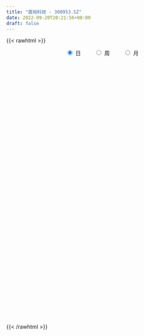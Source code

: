 ```yaml
---
title: "震裕科技 - 300953.SZ"
date: 2022-09-20T20:21:56+08:00
draft: false
---
```

{{< rawhtml >}}
    <div style="text-align: center">
        <label style="padding: 1rem;"><input style="margin-right: .5rem" type="radio" name="period" value="D" checked onclick="period_change(this)">日</label>
        <label style="padding: 1rem;"><input style="margin-right: .5rem" type="radio" name="period" value="W" onclick="period_change(this)">周</label>
        <label style="padding: 1rem;"><input style="margin-right: .5rem" type="radio" name="period" value="M" onclick="period_change(this)">月</label>
    </div>
    <div id="chart" style="height: 700px;"></div> 
    <script type="text/javascript">
        const D_v = [145702.07,144822.83,123323.76,100894.87,75634.67,63100.84,54908.7,45610.31,52425.41,52920.91,37097.73,38816.27,37794.4,45229.2,58926.26,57455.49,38040.42,22759.83,26217.4,27092.7,27567.41,33015.43,28324.55,22886.71,29225.41,46582.59,36323.72,29494.42,26742.69,28339.57,21149.54,15303.97,16992.84,23176.01,14480.44,18058.0,17012.85,16650.81,27128.89,21210.89,49230.08,82774.19,56841.71,56490.94,52840.6,42907.63,29461.24,50396.64,41862.42,32582.75,22829.03,26989.14,40159.66,27284.99,25790.08,30874.06,36427.14,19490.9,13250.04,26500.18,17557.33,18237.23,17567.4,21482.33,16508.47,26950.66,11211.71,22801.64,17387.31,36559.97,25688.58,16801.45,30258.99,20432.46,21284.55,26932.56,27566.79,20260.43,15262.24,24581.53,21838.36,17670.94,18136.12,14202.1,32206.35,15916.66,21847.09,18703.91,16057.64,16287.76,20785.02,28538.26,34573.32,25438.74,23859.2,18356.11,21674.12,23950.54,17787.6,14539.49,15151.75,21519.0,17856.54,21260.92,14326.59,19607.95,15876.71,19089.14,15103.84,14364.77,9585.98,12591.18,38179.38,23159.81,15203.97,20237.79,11555.18,9423.28,10515.51,12821.03,22653.32,20395.72,12955.73,16924.27,18008.27,13932.22,10182.19,15808.61,10430.06,11829.49,13222.45,9690.69,13152.29,11446.82,6202.16,6124.68,7482.04,22488.39,12481.36,15748.74,11098.35,10837.08,13258.08,12737.72,7969.75,13625.78,33688.38,18936.87,17020.15,19520.97,42107.64,42500.04,28038.43,34304.01,27539.84,31827.82,21859.79,14889.81,16927.51,16071.75,17907.01,16785.79,21285.27,17416.9,11297.52,15250.08,6974.14,11462.52,9044.31,6797.1,7340.12,10825.33,9414.25,11505.42,9242.51,9338.62,12197.17,17282.53,8651.32,7824.62,9686.11,5490.84,13222.89,6035.84,7919.45,10187.74,16780.66,10342.53,6097.27,7270.64,10335.99,5930.17,15725.02,9297.25,15382.64,23262.34,20722.28,20249.79,10934.02,8046.21,8501.45,12533.68,18897.16,17485.72,28533.15,18716.27,8853.67,12074.11,15924.96,9844.19,5360.97,9218.16,17005.15,9070.15,19143.53,24831.84,12631.75,11398.29,11080.84,16192.5,15453.69,13595.27,6712.99,4885.61,6391.77,7258.95,11277.66,7279.12,9595.01,7486.46,9735.0,9138.4,8603.27,19601.12,25567.85,11647.31,10738.04,13451.92,8794.49,8049.31,16661.67,29801.66,24996.67,22209.72,24706.78,13607.04,27684.76,17706.7,12078.4,12533.89,7243.01,13302.06,6696.69,5382.85,9040.12,10491.07,12505.18,14013.2,7289.68,13468.05,10549.07,17295.54,9749.41,5544.98,6844.18,7453.61,7110.87,8999.83,10223.13,12211.45,11565.31,9900.94,10950.83,9244.43,7591.36,8294.14,11457.01,5801.58,6630.91,5022.91,5033.28,5493.41,6007.74,9219.36,11407.88,10647.1,9459.3,10971.33,7675.69,12050.85,11874.95,10722.02,30917.17,21220.87,19967.85,18478.87,15822.8,27340.5,26721.92,15431.19,14013.94,13657.48,16745.74,33379.56,15208.36,14226.83,21812.29,13859.79,10163.17,24022.09,24911.17,23283.7,12146.68,13764.79,24002.83,23089.21,32921.34,14294.75,34835.88,17934.26,22267.74,23493.99,15184.55,17676.3,10973.39,15182.41,9501.2,12541.9,9528.37,8497.36,8950.28,16016.88,23651.33,18111.0,10508.22,14466.1,14075.97,8781.2,8199.86,10102.45,18568.32,14404.08,8922.74,9286.34,7464.01,9853.25,7431.28,14950.43,10439.46,9994.65,22688.36,13056.28,15076.67,12216.89,13378.99,14906.82,8490.46,10509.35,9464.94,15655.9,24704.98,13669.53,7380.34,9980.24,13813.12,14136.17,11305.41,9766.0,10332.45]
const D_histogram = [0.0,0.7013561254,0.385915413,-0.7196561469,-1.6309899429,-2.2861253291,-2.6415711382,-2.686882569,-2.536328474,-2.6212237149,-2.4922722391,-2.2246216514,-1.8030544508,-1.2883269598,-0.9517677321,-0.4002919617,-0.2666887873,-0.0816694264,0.1822232689,0.2094399794,0.2440382965,0.4653263963,0.6180213054,0.5945039487,0.7571701182,1.0288322483,0.9214558095,0.6196009566,0.594444672,0.5576103387,0.5051819677,0.5128614261,0.4360284381,0.1075947835,-0.0826822991,-0.1506753647,-0.2944687253,-0.2739848553,-0.0431326794,0.1046307599,0.7079780339,1.8272012949,2.233710163,2.5965953907,2.7655217427,2.8615375109,2.6360938814,2.8927192553,3.1174674168,2.8598157868,2.412092884,1.8574661267,1.7278203136,1.5827757383,1.2514715388,1.3457106519,1.6329325586,1.4907327715,1.3150945719,0.4648330574,0.1382633269,-0.0264190395,-0.2883478136,-0.2381855393,-0.2599788397,-0.8069608771,-1.1663175126,-1.271706044,-1.3218082601,-0.3341488899,0.0512595848,0.3088170036,0.5798862674,0.4290781022,0.5849211433,0.9923875932,1.123597226,1.2917480701,1.3998182663,0.6993924829,-0.0482720329,-0.7109361965,-1.5411506534,-2.0783514295,-2.1405374328,-2.1623362499,-1.8151545876,-1.9508456133,-2.1644813683,-2.4382805349,-2.0157589649,-1.0211896104,-0.099510888,0.0027854445,0.8612168008,1.3380458633,1.6497564183,1.2073548623,0.6669180935,0.3803011403,-0.0904472362,-0.364542579,-0.9105277914,-1.0901575086,-1.2331162236,-0.8456460104,-0.605499361,-0.251921039,-0.1713151851,-0.2375584439,-0.4173569223,-0.4473547476,-1.2781446314,-2.015559026,-2.3952882933,-2.2842313009,-2.2548241275,-1.9909217771,-1.6716636628,-1.5884589683,-1.677561828,-1.2707504993,-1.0259209557,-0.5918951716,-0.0466482632,-0.0058075575,0.0096764885,-0.0509167099,-0.1693029154,-0.3096626625,-0.6414407277,-0.7054756619,-0.9215615586,-0.7242969767,-0.5236167977,-0.2918317484,-0.2402982889,0.4695732709,0.9781601776,1.4089147455,1.6821304804,1.9131142576,1.9901162012,1.8197194777,1.6266783593,1.7117593122,2.3297518283,2.6020511255,2.5959901488,2.6740644131,3.4954034495,4.1546720838,4.3620040543,4.9863999064,5.2460893492,5.2445976888,5.1204961299,4.6705965487,4.2125890191,3.8755886653,2.9991293777,2.4088654803,1.6469114096,0.9845658507,0.5332783494,0.3662695945,-0.2132483636,-0.7102999276,-1.2696631853,-1.5391135034,-1.4522275724,-1.6461249585,-1.6006825096,-1.6547637966,-1.6363445571,-1.9296510229,-2.6500090424,-2.4257310135,-2.3144051222,-1.8436671015,-1.4342509537,-1.5607341462,-2.1679978993,-2.5005712592,-3.0137266893,-3.6509704789,-4.0045372798,-3.8699268829,-3.8181367317,-3.9622408353,-4.0676766424,-3.8788070779,-3.6482080906,-3.2133469434,-2.4215088513,-2.0309519159,-1.8707406799,-1.2527726009,-1.3136361147,-1.0790356767,-1.0704960652,-0.5251875472,0.1109119473,1.1621597453,1.7668318724,2.3845351099,2.3025046627,1.6437390184,1.5221943237,1.2520663692,0.8631019023,0.5763437941,0.149108971,0.0943099209,-0.5476437599,-1.6114206772,-2.073495259,-2.3905000905,-2.5211213492,-2.6633645047,-2.1248123657,-1.5639312941,-1.1087046428,-0.88462665,-0.7692097359,-0.7255584649,-0.1742239406,0.0171480185,0.2319310123,0.4036509741,0.5997229726,0.5869002273,0.4386517688,0.2442015819,-0.3014219898,-0.6696368246,-0.7469206494,-0.4395424197,-0.3178008666,-0.2727598057,-0.0439599299,1.1164758135,1.9652839003,2.490660704,2.9498541914,3.2378528835,3.6213492589,3.697472636,3.3336737685,2.7502853463,2.1735533819,1.7430591558,1.2377471201,0.8445023941,0.4482915973,0.3635312558,-0.0782551101,-0.6024182627,-0.8813288696,-1.5131950939,-1.909794484,-2.2263255895,-2.1078816084,-2.0143223706,-1.9858134907,-2.160333076,-2.2131855262,-2.4748875397,-2.4282125643,-1.5265669675,-1.1449768942,-0.6389580202,-0.061512493,0.5388677236,0.7558848106,1.1707089895,1.6704227072,1.860212288,2.0132280563,2.0705962138,2.00348994,1.9632542889,1.9636604313,2.0150374947,2.1383012663,1.5881872073,1.139647012,1.1305132897,1.0468869004,1.0991717057,0.9588954998,0.9219883631,1.5738410436,2.0631467089,2.5127541265,2.3440350645,1.9788868778,1.8613546731,1.9302983227,1.6371333858,1.5058050276,1.6708181083,2.009113871,2.5613419897,2.4827981634,2.6014997501,2.4672802026,2.3125169684,1.8031042153,0.7117308272,-0.363344709,-1.3537889261,-1.9815491119,-2.2475585469,-2.8127651737,-2.8332121656,-2.1128445875,-1.6031017455,-1.8374792136,-2.0093265947,-2.2311395818,-1.6551581608,-1.1671515597,-0.8471907154,-0.9530862626,-1.0839660237,-1.0852422709,-1.2216397437,-1.3645091377,-1.510408214,-1.27314393,-1.354088217,-1.6660787723,-1.3975470763,-1.4774029878,-1.8331620403,-1.9822834713,-1.8951030851,-1.5739102682,-1.104615129,-0.101897846,0.3576638582,0.2719141843,0.4436680985,0.5862014512,0.6326889395,0.533411154,-0.1076226938,-0.4615033017,-0.5111379876,-1.2559285383,-1.7997430244,-2.2494358147,-2.4544429382,-2.6907704831,-3.0877517301,-3.1874371314,-3.1221161307,-2.9764840331,-2.4380257307,-1.6587909243,-1.1811631174,-0.8128144018,-0.2585533356,0.0563833893,-0.0225126423,-0.0766722334,-0.184427576,0.0504358137]
const D_fast = [0.0,0.8766951567,0.6577332976,-0.6277522991,-1.9468335808,-3.1735002992,-4.1893388928,-4.906370966,-5.3898989895,-6.130100159,-6.624216743,-6.9127215682,-6.9419179803,-6.7492722293,-6.6506549346,-6.1992521546,-6.1323211771,-5.9677191727,-5.6582706602,-5.5786939548,-5.4830860637,-5.1454663648,-4.8382661292,-4.7131574988,-4.3611987998,-3.8323286077,-3.7093410941,-3.8562957077,-3.7328408243,-3.6302725729,-3.5564054521,-3.4205106371,-3.3883365156,-3.6898714743,-3.9008191318,-4.0064810385,-4.2238915804,-4.2719039242,-4.0518349181,-3.8779137889,-3.0975720064,-1.5215484217,-0.5566120129,0.4554220625,1.3157288502,2.1271289961,2.560708837,3.5405140247,4.5446290405,5.0019313572,5.1572316753,5.0669714497,5.369280715,5.6199300743,5.6014937595,6.0321605356,6.7276155819,6.9580989877,7.1112344311,6.377181181,6.0851772821,5.9138901558,5.5798744284,5.5704903179,5.4837023075,4.7349800508,4.0840440372,3.6607289948,3.2801747137,4.1842968614,4.5825202323,4.917281902,5.3333227327,5.2897840931,5.59185742,6.2474207681,6.6595297074,7.1506175691,7.6086423318,7.0830646691,6.3233321452,5.4829339325,4.2674318122,3.2106431787,2.6133228172,2.0509399377,1.944332953,1.320930524,0.5661744269,-0.3171948734,-0.3986130446,0.3406589073,1.2374599076,1.3404526013,2.4141881578,3.2255286861,3.9496783457,3.8091155053,3.4354082599,3.2438665917,2.7505064062,2.3852754187,1.6116582584,1.159489164,0.7082513931,0.8843101037,0.9730819128,1.2636799751,1.3014570327,1.175824163,0.891686454,0.7498499418,-0.4004760998,-1.6417802509,-2.6203315916,-3.0803324243,-3.6146312828,-3.8484593767,-3.9471171781,-4.2610272256,-4.7695205423,-4.6803968384,-4.6920475338,-4.4059955426,-3.8724107,-3.8330218837,-3.8151187156,-3.8884410914,-4.0491530258,-4.2669284385,-4.7590666856,-4.9994705353,-5.4459468216,-5.4297564839,-5.3599805043,-5.2011533921,-5.2096945049,-4.3824296273,-3.6293026763,-2.846319422,-2.1525710669,-1.4433087253,-0.8687777315,-0.5842445855,-0.3706161141,0.1424046669,1.3428351401,2.2656472186,2.9085837791,3.6551741466,5.3503640455,7.0483007007,8.3461336848,10.2171295134,11.7883412936,13.0979990553,14.254021529,14.971771085,15.5669108102,16.1988076227,16.0721306795,16.0840831522,15.7338569339,15.3176528377,14.9996849237,14.9242435675,14.2914135184,13.6167869726,12.7400079185,12.0857792246,11.8096082625,11.2041796367,10.8494514583,10.3816792221,9.9910123223,9.2152931008,7.8324328207,7.4502780962,6.9830027069,6.9928239523,7.0436773616,6.5270106326,5.3777474046,4.42003123,3.1534441276,1.6034577182,0.2487565973,-0.5841147264,-1.4868587581,-2.6215230706,-3.7438780383,-4.5247102433,-5.2061632787,-5.5746388673,-5.3881779881,-5.5053590316,-5.8128329656,-5.5080580368,-5.8973305793,-5.9324890604,-6.1915734652,-5.777561834,-5.1137343528,-3.7719466184,-2.7255665232,-1.5117295082,-1.0181337898,-1.2659646795,-1.0069607933,-0.9640721554,-1.1372611468,-1.2799333065,-1.6698908868,-1.7011124567,-2.4799770774,-3.9466091641,-4.9270575605,-5.8416874146,-6.6025890107,-7.4106732924,-7.4033242448,-7.2334259968,-7.0553755062,-7.0524541759,-7.1293396957,-7.2670780409,-6.7592995018,-6.5636405381,-6.2908747911,-6.0182420858,-5.6722393442,-5.5383370327,-5.576922549,-5.7103223404,-6.3313014096,-6.8669254506,-7.1309394376,-6.9334468128,-6.8911554764,-6.914304367,-6.6964944737,-5.2569397769,-3.916810715,-2.7687687353,-1.5721117001,-0.4746497871,0.8141839031,1.8146754392,2.2842950138,2.3884779282,2.3551343092,2.360404872,2.1645296164,1.9824104889,1.6982725914,1.7043950639,1.2430449205,0.5682772022,0.0690343778,-0.9411306199,-1.815178631,-2.6882911339,-3.0968175549,-3.5068389097,-3.9747834025,-4.6893862569,-5.2955350886,-6.175958987,-6.7363371527,-6.2163332978,-6.120987448,-5.774708079,-5.2126406751,-4.4775435276,-4.071555238,-3.3640538117,-2.4467344172,-1.7918917644,-1.1355689821,-0.5605517711,-0.1267855599,0.3237923612,0.8151136115,1.3702500485,2.0280891368,1.8750218796,1.7113934373,1.9848880373,2.1629833731,2.4900611049,2.5895087739,2.783098728,3.8284116694,4.833504012,5.9112999611,6.3285896653,6.458163198,6.8059696616,7.3574878919,7.4736063015,7.7187292001,8.3014468079,9.1420210384,10.3345846545,10.876740369,11.6458168933,12.1284173964,12.5517834043,12.493146705,11.5797060238,10.4137943103,9.0849028617,7.9617553979,7.1338563262,5.865458406,5.1367083727,5.3288648039,5.4378322094,4.7440849379,4.0699059083,3.2903080256,3.4524999065,3.6487186176,3.7568817832,3.4127146703,3.0108434033,2.7382565883,2.2964491796,1.8124525012,1.2889513714,1.2079296729,0.7884633316,0.0599530833,-0.0209019898,-0.4701086483,-1.2841582109,-1.9288505097,-2.3154458947,-2.3877306448,-2.1945892879,-1.2173464665,-0.6683687976,-0.6861399255,-0.4034689867,-0.1143852712,0.090274452,0.124349455,-0.5435900663,-1.0128464996,-1.1902656824,-2.2490383677,-3.2427886099,-4.2548403539,-5.073458212,-5.9824783776,-7.1513975571,-8.0479422413,-8.7631502732,-9.3616391839,-9.4326873142,-9.0681502389,-8.8858132113,-8.7206680962,-8.2310453639,-7.9020127916,-7.9865369839,-8.0598646332,-8.2137268698,-7.9662545267]
const D_slow = [0.0,0.1753390313,0.2718178846,0.0919038479,-0.3158436379,-0.8873749701,-1.5477677547,-2.2194883969,-2.8535705154,-3.5088764442,-4.1319445039,-4.6880999168,-5.1388635295,-5.4609452694,-5.6988872025,-5.7989601929,-5.8656323897,-5.8860497463,-5.8404939291,-5.7881339342,-5.7271243601,-5.6107927611,-5.4562874347,-5.3076614475,-5.118368918,-4.8611608559,-4.6307969035,-4.4758966644,-4.3272854964,-4.1878829117,-4.0615874198,-3.9333720632,-3.8243649537,-3.7974662578,-3.8181368326,-3.8558056738,-3.9294228551,-3.9979190689,-4.0087022388,-3.9825445488,-3.8055500403,-3.3487497166,-2.7903221758,-2.1411733282,-1.4497928925,-0.7344085148,-0.0753850444,0.6477947694,1.4271616236,2.1421155703,2.7451387913,3.209505323,3.6414604014,4.037154336,4.3500222207,4.6864498837,5.0946830233,5.4673662162,5.7961398592,5.9123481235,5.9469139552,5.9403091954,5.868222242,5.8086758572,5.7436811472,5.5419409279,5.2503615498,4.9324350388,4.6019829738,4.5184457513,4.5312606475,4.6084648984,4.7534364653,4.8607059908,5.0069362767,5.255033175,5.5359324814,5.858869499,6.2088240655,6.3836721863,6.3716041781,6.1938701289,5.8085824656,5.2889946082,4.75386025,4.2132761875,3.7594875406,3.2717761373,2.7306557952,2.1210856615,1.6171459203,1.3618485177,1.3369707957,1.3376671568,1.552971357,1.8874828228,2.2999219274,2.601760643,2.7684901664,2.8635654514,2.8409536424,2.7498179976,2.5221860498,2.2496466726,1.9413676167,1.7299561141,1.5785812739,1.5156010141,1.4727722178,1.4133826069,1.3090433763,1.1972046894,0.8776685316,0.3737787751,-0.2250432983,-0.7961011235,-1.3598071553,-1.8575375996,-2.2754535153,-2.6725682574,-3.0919587144,-3.4096463392,-3.6661265781,-3.814100371,-3.8257624368,-3.8272143262,-3.8247952041,-3.8375243815,-3.8798501104,-3.957265776,-4.1176259579,-4.2939948734,-4.524385263,-4.7054595072,-4.8363637066,-4.9093216437,-4.969396216,-4.8520028982,-4.6074628538,-4.2552341675,-3.8347015474,-3.356422983,-2.8588939327,-2.4039640632,-1.9972944734,-1.5693546453,-0.9869166883,-0.3364039069,0.3125936303,0.9811097336,1.8549605959,2.8936286169,3.9841296305,5.2307296071,6.5422519444,7.8534013666,9.1335253991,10.3011745362,11.354321791,12.3232189574,13.0730013018,13.6752176719,14.0869455243,14.333086987,14.4664065743,14.557973973,14.504661882,14.3270869002,14.0096711038,13.624892728,13.2618358349,12.8503045953,12.4501339679,12.0364430187,11.6273568794,11.1449441237,10.4824418631,9.8760091097,9.2974078292,8.8364910538,8.4779283154,8.0877447788,7.545745304,6.9206024892,6.1671708169,5.2544281971,4.2532938772,3.2858121564,2.3312779735,1.3407177647,0.3237986041,-0.6459031654,-1.557955188,-2.3612919239,-2.9666691367,-3.4744071157,-3.9420922857,-4.2552854359,-4.5836944646,-4.8534533837,-5.1210774,-5.2523742868,-5.2246463,-4.9341063637,-4.4923983956,-3.8962646181,-3.3206384525,-2.9097036979,-2.5291551169,-2.2161385246,-2.0003630491,-1.8562771005,-1.8189998578,-1.7954223776,-1.9323333175,-2.3351884868,-2.8535623016,-3.4511873242,-4.0814676615,-4.7473087877,-5.2785118791,-5.6694947026,-5.9466708634,-6.1678275259,-6.3601299598,-6.541519576,-6.5850755612,-6.5807885566,-6.5228058035,-6.42189306,-6.2719623168,-6.12523726,-6.0155743178,-5.9545239223,-6.0298794198,-6.1972886259,-6.3840187883,-6.4939043932,-6.5733546098,-6.6415445613,-6.6525345438,-6.3734155904,-5.8820946153,-5.2594294393,-4.5219658915,-3.7125026706,-2.8071653559,-1.8827971969,-1.0493787547,-0.3618074182,0.1815809273,0.6173457163,0.9267824963,1.1379080948,1.2499809941,1.3408638081,1.3213000306,1.1706954649,0.9503632475,0.572064474,0.094615853,-0.4619655444,-0.9889359465,-1.4925165391,-1.9889699118,-2.5290531808,-3.0823495624,-3.7010714473,-4.3081245884,-4.6897663302,-4.9760105538,-5.1357500588,-5.1511281821,-5.0164112512,-4.8274400486,-4.5347628012,-4.1171571244,-3.6521040524,-3.1487970383,-2.6311479849,-2.1302754999,-1.6394619277,-1.1485468198,-0.6447874462,-0.1102121296,0.2868346722,0.5717464252,0.8543747477,1.1160964728,1.3908893992,1.6306132741,1.8611103649,2.2545706258,2.770357303,3.3985458347,3.9845546008,4.4792763202,4.9446149885,5.4271895692,5.8364729156,6.2129241725,6.6306286996,7.1329071674,7.7732426648,8.3939422056,9.0443171432,9.6611371938,10.2392664359,10.6900424897,10.8679751965,10.7771390193,10.4386917878,9.9433045098,9.3814148731,8.6782235797,7.9699205383,7.4417093914,7.040933955,6.5815641516,6.0792325029,5.5214476075,5.1076580673,4.8158701773,4.6040724985,4.3658009329,4.0948094269,3.8234988592,3.5180889233,3.1769616389,2.7993595854,2.4810736029,2.1425515486,1.7260318556,1.3766450865,1.0072943395,0.5490038295,0.0534329616,-0.4203428096,-0.8138203767,-1.0899741589,-1.1154486204,-1.0260326559,-0.9580541098,-0.8471370852,-0.7005867224,-0.5424144875,-0.409061699,-0.4359673725,-0.5513431979,-0.6791276948,-0.9931098294,-1.4430455855,-2.0054045392,-2.6190152737,-3.2917078945,-4.063645827,-4.8605051099,-5.6410341425,-6.3851551508,-6.9946615835,-7.4093593146,-7.7046500939,-7.9078536944,-7.9724920283,-7.9583961809,-7.9640243415,-7.9831923999,-8.0292992939,-8.0166903404]
const D_data = [['2021-03-18', 95.0, 96.02, 94.0, 106.94],['2021-03-19', 88.74, 107.01, 88.17, 120.9],['2021-03-22', 110.5, 95.78, 93.0, 114.5],['2021-03-23', 91.0, 81.91, 81.88, 92.5],['2021-03-24', 77.5, 77.91, 77.03, 85.39],['2021-03-25', 77.01, 75.21, 74.67, 81.6],['2021-03-26', 74.18, 74.07, 72.85, 75.68],['2021-03-29', 73.9, 74.46, 72.77, 75.76],['2021-03-30', 75.7, 74.74, 74.53, 78.38],['2021-03-31', 73.4, 69.44, 69.26, 73.4],['2021-04-01', 69.48, 69.64, 67.9, 70.61],['2021-04-02', 70.0, 69.93, 68.01, 70.87],['2021-04-06', 69.89, 71.41, 69.71, 72.68],['2021-04-07', 71.11, 73.12, 70.66, 73.65],['2021-04-08', 73.79, 71.5, 71.5, 76.99],['2021-04-09', 70.0, 75.24, 68.8, 75.99],['2021-04-12', 74.8, 70.76, 70.58, 74.8],['2021-04-13', 70.01, 71.29, 70.01, 72.6],['2021-04-14', 71.4, 72.7, 71.29, 73.49],['2021-04-15', 72.54, 69.85, 69.5, 72.73],['2021-04-16', 69.85, 69.47, 67.55, 70.22],['2021-04-19', 69.47, 71.98, 69.22, 72.85],['2021-04-20', 71.87, 71.78, 70.71, 73.34],['2021-04-21', 70.9, 69.64, 69.12, 71.3],['2021-04-22', 70.0, 72.15, 69.17, 72.44],['2021-04-23', 73.81, 74.7, 72.77, 76.79],['2021-04-26', 72.9, 70.5, 70.5, 72.9],['2021-04-27', 70.04, 66.92, 66.66, 70.48],['2021-04-28', 67.2, 69.36, 67.06, 70.69],['2021-04-29', 68.88, 68.9, 68.29, 72.37],['2021-04-30', 68.67, 68.3, 66.68, 69.38],['2021-05-06', 68.82, 68.77, 68.0, 69.51],['2021-05-07', 68.99, 67.35, 66.78, 69.01],['2021-05-10', 66.99, 62.77, 62.08, 67.3],['2021-05-11', 62.2, 62.56, 61.4, 63.88],['2021-05-12', 62.0, 62.75, 61.15, 63.35],['2021-05-13', 61.96, 60.49, 60.45, 62.79],['2021-05-14', 60.53, 61.42, 60.05, 61.7],['2021-05-17', 62.0, 64.04, 60.78, 65.5],['2021-05-18', 63.31, 63.48, 63.05, 66.26],['2021-05-19', 63.72, 71.0, 62.85, 73.01],['2021-05-20', 73.8, 82.65, 73.8, 84.5],['2021-05-21', 79.9, 79.05, 77.9, 82.68],['2021-05-24', 79.62, 82.18, 79.5, 83.99],['2021-05-25', 84.13, 83.09, 82.03, 87.78],['2021-05-26', 83.5, 85.0, 80.47, 87.43],['2021-05-27', 82.0, 82.77, 81.51, 85.32],['2021-05-28', 82.21, 91.16, 82.1, 96.36],['2021-05-31', 93.8, 94.63, 92.02, 98.77],['2021-06-01', 95.6, 91.15, 90.34, 95.8],['2021-06-02', 91.21, 89.32, 88.61, 93.5],['2021-06-03', 89.13, 87.4, 87.22, 92.66],['2021-06-04', 86.12, 92.8, 86.12, 94.7],['2021-06-07', 92.8, 93.74, 91.0, 96.09],['2021-06-08', 93.78, 91.85, 91.5, 96.49],['2021-06-09', 92.34, 98.23, 90.28, 99.5],['2021-06-10', 102.02, 103.58, 97.0, 105.77],['2021-06-11', 103.53, 100.6, 99.2, 104.7],['2021-06-15', 99.8, 101.25, 98.97, 104.48],['2021-06-16', 100.98, 91.56, 90.3, 100.99],['2021-06-17', 91.76, 96.02, 91.76, 97.89],['2021-06-18', 97.18, 97.61, 93.88, 99.59],['2021-06-21', 97.01, 95.95, 94.06, 98.91],['2021-06-22', 96.3, 99.91, 95.84, 102.78],['2021-06-23', 98.9, 99.71, 98.44, 102.9],['2021-06-24', 99.02, 91.96, 90.9, 99.5],['2021-06-25', 92.0, 91.83, 90.68, 93.53],['2021-06-28', 92.68, 93.5, 91.51, 97.83],['2021-06-29', 93.5, 93.41, 91.05, 94.98],['2021-06-30', 93.53, 108.95, 93.0, 112.0],['2021-07-01', 108.9, 105.66, 104.61, 113.01],['2021-07-02', 105.64, 106.6, 103.68, 108.3],['2021-07-05', 107.69, 109.23, 103.11, 111.11],['2021-07-06', 108.0, 105.36, 101.99, 109.21],['2021-07-07', 105.1, 110.33, 103.79, 112.78],['2021-07-08', 111.05, 116.38, 109.0, 117.8],['2021-07-09', 117.72, 116.0, 114.52, 121.39],['2021-07-12', 118.62, 119.06, 114.0, 123.88],['2021-07-13', 117.89, 121.0, 116.18, 124.51],['2021-07-14', 121.0, 111.0, 110.9, 121.81],['2021-07-15', 108.0, 107.65, 105.58, 112.0],['2021-07-16', 108.07, 105.48, 102.67, 109.99],['2021-07-19', 105.23, 99.28, 98.8, 107.49],['2021-07-20', 98.45, 98.58, 95.93, 100.3],['2021-07-21', 99.0, 101.93, 97.9, 102.99],['2021-07-22', 102.0, 101.12, 98.48, 104.54],['2021-07-23', 100.0, 105.6, 98.9, 109.98],['2021-07-26', 107.0, 99.11, 96.04, 107.94],['2021-07-27', 98.89, 95.96, 94.76, 103.48],['2021-07-28', 94.25, 92.38, 86.94, 96.36],['2021-07-29', 95.02, 99.99, 93.5, 102.0],['2021-07-30', 99.9, 110.0, 99.87, 114.0],['2021-08-02', 116.0, 114.03, 111.96, 121.5],['2021-08-03', 115.75, 106.69, 106.0, 117.72],['2021-08-04', 108.69, 119.33, 108.66, 124.38],['2021-08-05', 116.99, 119.3, 116.0, 123.1],['2021-08-06', 120.44, 120.87, 119.03, 127.57],['2021-08-09', 120.0, 112.56, 109.0, 120.0],['2021-08-10', 112.1, 109.8, 106.88, 114.5],['2021-08-11', 108.97, 111.56, 107.0, 113.88],['2021-08-12', 111.8, 107.72, 106.01, 111.8],['2021-08-13', 110.14, 108.38, 107.71, 115.93],['2021-08-16', 107.03, 102.61, 100.73, 107.03],['2021-08-17', 106.6, 104.77, 103.37, 110.27],['2021-08-18', 103.1, 103.72, 102.01, 107.0],['2021-08-19', 103.67, 110.46, 102.7, 112.12],['2021-08-20', 108.35, 109.97, 106.74, 111.98],['2021-08-23', 111.0, 112.88, 108.0, 113.41],['2021-08-24', 113.09, 110.68, 109.59, 113.45],['2021-08-25', 110.09, 108.92, 104.5, 111.49],['2021-08-26', 107.56, 106.76, 106.1, 110.75],['2021-08-27', 106.76, 107.9, 103.3, 108.5],['2021-08-30', 95.1, 94.98, 92.1, 99.29],['2021-08-31', 93.5, 90.66, 89.14, 94.73],['2021-09-01', 91.1, 90.35, 90.0, 94.48],['2021-09-02', 90.6, 93.82, 87.01, 94.7],['2021-09-03', 93.8, 91.2, 90.66, 95.5],['2021-09-06', 92.0, 93.0, 90.33, 95.13],['2021-09-07', 93.91, 93.51, 91.59, 93.99],['2021-09-08', 93.0, 89.98, 89.0, 94.5],['2021-09-09', 90.17, 86.08, 84.01, 91.35],['2021-09-10', 86.6, 91.51, 85.5, 92.39],['2021-09-13', 90.75, 89.82, 88.9, 95.0],['2021-09-14', 89.83, 92.85, 88.25, 95.98],['2021-09-15', 93.93, 96.1, 93.6, 98.43],['2021-09-16', 95.99, 90.8, 90.8, 97.88],['2021-09-17', 90.78, 90.09, 89.3, 92.75],['2021-09-22', 87.3, 88.45, 86.0, 91.29],['2021-09-23', 89.25, 86.6, 86.6, 90.33],['2021-09-24', 86.01, 84.87, 84.41, 87.95],['2021-09-27', 84.87, 80.23, 79.41, 85.0],['2021-09-28', 83.05, 81.37, 81.15, 87.01],['2021-09-29', 81.0, 77.42, 77.22, 81.98],['2021-09-30', 78.5, 81.23, 78.0, 82.5],['2021-10-08', 83.65, 81.17, 81.01, 83.85],['2021-10-11', 80.79, 81.71, 79.35, 82.1],['2021-10-12', 81.64, 79.3, 78.6, 82.31],['2021-10-13', 79.54, 89.01, 79.3, 90.4],['2021-10-14', 87.99, 89.7, 86.27, 90.34],['2021-10-15', 87.98, 91.6, 87.06, 94.0],['2021-10-18', 90.9, 92.2, 90.5, 93.9],['2021-10-19', 92.8, 93.97, 92.0, 95.37],['2021-10-20', 94.88, 94.0, 92.5, 95.27],['2021-10-21', 93.87, 91.8, 90.83, 93.87],['2021-10-22', 91.8, 91.6, 90.01, 93.2],['2021-10-25', 90.5, 95.88, 90.5, 96.62],['2021-10-26', 98.0, 105.91, 98.0, 106.88],['2021-10-27', 104.79, 105.88, 104.01, 108.31],['2021-10-28', 105.96, 105.2, 104.05, 109.58],['2021-10-29', 107.1, 108.66, 106.38, 110.0],['2021-11-01', 108.9, 123.1, 108.9, 128.95],['2021-11-02', 125.0, 128.5, 123.11, 131.45],['2021-11-03', 130.0, 129.1, 127.7, 135.59],['2021-11-04', 131.16, 141.0, 131.15, 142.79],['2021-11-05', 141.18, 143.78, 139.39, 149.46],['2021-11-08', 144.8, 146.45, 143.69, 157.71],['2021-11-09', 148.29, 149.95, 142.66, 152.76],['2021-11-10', 149.3, 149.63, 144.0, 150.85],['2021-11-11', 147.0, 152.18, 146.31, 159.66],['2021-11-12', 149.38, 156.48, 149.38, 162.05],['2021-11-15', 155.0, 151.0, 148.19, 161.75],['2021-11-16', 152.81, 154.69, 150.02, 157.96],['2021-11-17', 152.1, 152.48, 146.24, 158.3],['2021-11-18', 152.48, 152.95, 150.1, 158.47],['2021-11-19', 155.9, 155.24, 150.0, 157.36],['2021-11-22', 155.82, 159.56, 155.5, 164.95],['2021-11-23', 159.14, 154.5, 153.03, 159.15],['2021-11-24', 156.05, 154.3, 151.33, 160.88],['2021-11-25', 157.25, 151.88, 148.0, 157.36],['2021-11-26', 152.5, 154.11, 150.0, 155.9],['2021-11-29', 154.0, 158.8, 151.5, 159.3],['2021-11-30', 162.73, 155.61, 152.35, 164.0],['2021-12-01', 155.61, 158.71, 154.66, 165.0],['2021-12-02', 158.01, 157.88, 154.47, 162.4],['2021-12-03', 157.87, 159.06, 154.4, 162.0],['2021-12-06', 159.8, 154.6, 153.85, 161.0],['2021-12-07', 154.5, 146.2, 143.54, 157.5],['2021-12-08', 145.98, 156.11, 143.96, 158.97],['2021-12-09', 158.89, 155.07, 150.88, 159.0],['2021-12-10', 155.0, 160.78, 152.57, 162.28],['2021-12-13', 159.73, 162.32, 158.48, 168.2],['2021-12-14', 160.71, 156.35, 154.59, 164.69],['2021-12-15', 156.61, 147.95, 147.43, 156.61],['2021-12-16', 150.54, 148.0, 145.17, 150.54],['2021-12-17', 150.38, 142.16, 141.23, 152.0],['2021-12-20', 142.16, 135.62, 133.04, 142.16],['2021-12-21', 135.65, 134.09, 129.71, 138.95],['2021-12-22', 133.26, 136.99, 133.26, 139.31],['2021-12-23', 138.8, 133.77, 132.3, 138.8],['2021-12-24', 133.79, 128.2, 125.73, 134.98],['2021-12-27', 129.77, 124.9, 123.59, 132.63],['2021-12-28', 124.22, 125.6, 122.89, 129.98],['2021-12-29', 125.0, 124.08, 119.69, 128.89],['2021-12-30', 124.09, 125.41, 121.82, 125.97],['2021-12-31', 126.9, 130.57, 125.18, 132.37],['2022-01-04', 136.77, 126.5, 124.59, 139.98],['2022-01-05', 124.03, 123.01, 117.3, 126.98],['2022-01-06', 120.37, 129.02, 120.37, 131.81],['2022-01-07', 127.99, 120.36, 120.08, 130.64],['2022-01-10', 118.5, 122.9, 118.5, 125.87],['2022-01-11', 123.0, 119.15, 118.52, 124.67],['2022-01-12', 118.91, 126.0, 118.91, 127.01],['2022-01-13', 129.0, 129.43, 122.76, 132.2],['2022-01-14', 129.0, 139.0, 126.11, 140.65],['2022-01-17', 144.0, 138.4, 136.01, 147.6],['2022-01-18', 138.68, 142.95, 137.6, 143.89],['2022-01-19', 140.01, 137.0, 132.59, 142.0],['2022-01-20', 135.99, 128.9, 128.18, 137.92],['2022-01-21', 124.98, 134.4, 120.6, 134.58],['2022-01-24', 136.24, 132.25, 130.19, 139.0],['2022-01-25', 130.85, 129.52, 128.01, 135.2],['2022-01-26', 130.21, 129.27, 124.0, 133.69],['2022-01-27', 130.5, 125.6, 122.52, 132.74],['2022-01-28', 126.58, 128.8, 123.19, 132.92],['2022-02-07', 131.26, 119.1, 115.0, 136.03],['2022-02-08', 118.0, 108.01, 104.15, 118.5],['2022-02-09', 107.78, 109.56, 104.11, 111.2],['2022-02-10', 109.48, 107.02, 105.0, 110.63],['2022-02-11', 107.02, 105.63, 104.0, 108.0],['2022-02-14', 105.0, 102.03, 101.18, 107.54],['2022-02-15', 104.01, 109.0, 102.85, 112.0],['2022-02-16', 109.48, 110.0, 106.81, 112.8],['2022-02-17', 110.28, 109.53, 107.49, 113.9],['2022-02-18', 108.0, 106.81, 105.91, 109.52],['2022-02-21', 106.81, 104.81, 103.99, 108.0],['2022-02-22', 104.03, 102.82, 100.41, 105.73],['2022-02-23', 98.55, 109.5, 98.55, 110.77],['2022-02-24', 108.41, 106.0, 103.8, 111.22],['2022-02-25', 107.99, 106.56, 106.03, 112.99],['2022-02-28', 106.56, 106.4, 104.08, 107.18],['2022-03-01', 106.42, 107.2, 105.18, 109.75],['2022-03-02', 106.1, 104.67, 102.68, 108.86],['2022-03-03', 105.88, 102.08, 102.0, 108.0],['2022-03-04', 103.0, 99.99, 98.6, 103.0],['2022-03-07', 100.0, 92.7, 91.18, 100.0],['2022-03-08', 94.74, 91.18, 91.0, 96.48],['2022-03-09', 92.0, 92.15, 89.18, 94.18],['2022-03-10', 96.06, 96.2, 94.5, 97.99],['2022-03-11', 94.28, 93.8, 92.88, 96.87],['2022-03-14', 94.0, 92.11, 90.05, 94.87],['2022-03-15', 92.11, 94.08, 89.76, 99.8],['2022-03-16', 97.01, 109.03, 94.66, 109.03],['2022-03-17', 113.86, 110.94, 108.95, 114.86],['2022-03-18', 110.92, 111.61, 104.51, 112.71],['2022-03-21', 111.38, 114.94, 109.22, 116.0],['2022-03-22', 117.19, 116.72, 111.34, 117.45],['2022-03-23', 125.0, 122.03, 122.01, 132.0],['2022-03-24', 123.04, 122.03, 119.04, 125.0],['2022-03-25', 121.15, 118.35, 117.12, 121.5],['2022-03-28', 116.67, 115.37, 112.0, 118.04],['2022-03-29', 115.5, 114.27, 112.5, 118.8],['2022-03-30', 114.38, 115.0, 114.0, 118.5],['2022-03-31', 114.78, 112.83, 111.1, 115.01],['2022-04-01', 112.83, 112.78, 112.02, 115.55],['2022-04-06', 109.22, 111.29, 108.0, 112.8],['2022-04-07', 110.48, 114.4, 108.0, 117.03],['2022-04-08', 115.44, 108.8, 108.17, 116.55],['2022-04-11', 107.72, 105.05, 104.03, 109.77],['2022-04-12', 103.27, 105.5, 103.27, 109.25],['2022-04-13', 104.05, 97.75, 97.38, 105.1],['2022-04-14', 99.4, 96.58, 95.0, 101.36],['2022-04-15', 95.54, 93.96, 91.46, 96.82],['2022-04-18', 92.07, 97.03, 90.74, 97.56],['2022-04-19', 97.52, 95.46, 94.52, 100.74],['2022-04-20', 95.0, 93.12, 91.14, 96.46],['2022-04-21', 93.37, 88.19, 87.83, 93.37],['2022-04-22', 87.71, 86.94, 86.02, 88.86],['2022-04-25', 86.89, 81.1, 80.55, 86.89],['2022-04-26', 81.29, 81.84, 80.51, 86.0],['2022-04-27', 83.5, 92.9, 81.14, 93.3],['2022-04-28', 92.0, 88.1, 86.27, 92.33],['2022-04-29', 90.0, 90.63, 86.05, 91.8],['2022-05-05', 90.0, 93.45, 88.06, 95.35],['2022-05-06', 90.01, 96.4, 89.15, 96.5],['2022-05-09', 94.02, 93.63, 92.0, 97.97],['2022-05-10', 91.87, 97.93, 91.05, 99.5],['2022-05-11', 95.82, 102.0, 95.82, 103.99],['2022-05-12', 101.07, 100.85, 100.39, 103.98],['2022-05-13', 100.86, 102.39, 100.0, 103.77],['2022-05-16', 100.5, 102.99, 100.5, 105.5],['2022-05-17', 103.07, 102.7, 100.6, 104.96],['2022-05-18', 102.45, 104.07, 102.04, 105.88],['2022-05-19', 102.55, 105.85, 102.14, 106.0],['2022-05-20', 107.1, 108.1, 104.5, 109.55],['2022-05-23', 112.62, 111.09, 105.5, 112.62],['2022-05-24', 111.0, 103.0, 103.0, 111.0],['2022-05-25', 102.18, 102.72, 99.0, 104.84],['2022-05-26', 102.8, 108.0, 100.0, 109.2],['2022-05-27', 108.46, 107.83, 106.02, 112.6],['2022-05-30', 109.5, 110.49, 107.84, 114.8],['2022-05-31', 111.84, 108.88, 105.05, 111.84],['2022-06-01', 109.01, 110.7, 107.0, 111.77],['2022-06-02', 110.49, 122.3, 110.0, 123.5],['2022-06-06', 120.0, 125.18, 119.6, 126.0],['2022-06-07', 124.29, 129.51, 124.01, 132.0],['2022-06-08', 128.11, 125.0, 120.3, 130.0],['2022-06-09', 125.01, 123.43, 121.0, 126.29],['2022-06-10', 123.0, 127.44, 120.06, 128.58],['2022-06-13', 128.71, 131.91, 125.0, 133.99],['2022-06-14', 130.26, 129.0, 125.88, 131.99],['2022-06-15', 129.0, 132.0, 129.0, 135.61],['2022-06-16', 132.0, 138.0, 130.28, 139.07],['2022-06-17', 138.0, 144.0, 135.0, 146.29],['2022-06-20', 144.11, 152.0, 142.89, 155.3],['2022-06-21', 152.01, 148.56, 144.93, 155.0],['2022-06-22', 152.54, 154.43, 149.32, 158.99],['2022-06-23', 154.69, 154.59, 152.0, 162.66],['2022-06-24', 154.21, 156.89, 152.0, 158.49],['2022-06-27', 158.64, 153.79, 151.37, 158.64],['2022-06-28', 155.75, 144.7, 141.63, 155.78],['2022-06-29', 145.41, 140.71, 136.28, 145.98],['2022-06-30', 140.71, 136.99, 133.67, 141.83],['2022-07-01', 135.0, 137.26, 131.0, 137.99],['2022-07-04', 137.14, 139.05, 135.76, 142.85],['2022-07-05', 137.16, 132.3, 128.74, 140.12],['2022-07-06', 135.0, 136.46, 133.17, 143.6],['2022-07-07', 137.01, 146.76, 134.0, 148.58],['2022-07-08', 149.09, 147.0, 143.63, 149.9],['2022-07-11', 142.5, 138.01, 133.61, 148.39],['2022-07-12', 136.26, 137.05, 136.0, 143.86],['2022-07-13', 137.92, 134.48, 132.28, 140.28],['2022-07-14', 135.0, 144.64, 132.5, 146.9],['2022-07-15', 144.35, 146.0, 142.0, 148.8],['2022-07-18', 143.5, 145.95, 142.58, 150.74],['2022-07-19', 145.02, 141.11, 140.5, 147.0],['2022-07-20', 141.12, 139.94, 134.81, 141.97],['2022-07-21', 139.9, 140.9, 137.4, 145.5],['2022-07-22', 140.79, 138.43, 135.4, 147.82],['2022-07-25', 136.03, 137.03, 134.25, 141.18],['2022-07-26', 135.39, 135.48, 134.6, 139.9],['2022-07-27', 135.49, 139.79, 132.0, 142.0],['2022-07-28', 140.56, 135.5, 134.33, 142.18],['2022-07-29', 136.19, 130.6, 128.23, 136.19],['2022-08-01', 128.63, 136.75, 127.97, 136.88],['2022-08-02', 134.16, 131.91, 131.7, 137.46],['2022-08-03', 133.62, 126.05, 125.18, 136.0],['2022-08-04', 127.71, 125.78, 121.58, 128.0],['2022-08-05', 125.78, 126.99, 124.01, 128.5],['2022-08-08', 126.99, 129.55, 123.5, 130.5],['2022-08-09', 127.22, 132.34, 126.02, 133.49],['2022-08-10', 132.99, 142.38, 130.35, 146.0],['2022-08-11', 142.46, 139.49, 137.83, 143.0],['2022-08-12', 139.4, 133.78, 133.02, 140.64],['2022-08-15', 134.5, 137.4, 132.14, 137.97],['2022-08-16', 138.11, 138.19, 135.11, 139.24],['2022-08-17', 137.31, 137.9, 137.11, 142.25],['2022-08-18', 137.0, 136.33, 135.87, 141.45],['2022-08-19', 135.91, 127.64, 126.08, 136.92],['2022-08-22', 128.98, 128.24, 123.0, 128.98],['2022-08-23', 127.33, 130.48, 125.02, 135.86],['2022-08-24', 131.57, 118.78, 118.18, 135.0],['2022-08-25', 119.01, 116.4, 114.51, 120.09],['2022-08-26', 117.91, 113.01, 111.0, 119.11],['2022-08-29', 111.5, 112.08, 107.75, 114.49],['2022-08-30', 111.17, 108.0, 106.0, 113.52],['2022-08-31', 107.41, 101.42, 101.01, 108.76],['2022-09-01', 102.22, 100.64, 100.09, 103.77],['2022-09-02', 101.88, 99.33, 98.5, 102.02],['2022-09-05', 100.05, 97.6, 96.97, 101.14],['2022-09-06', 100.53, 101.25, 97.21, 101.98],['2022-09-07', 99.5, 105.17, 99.1, 107.0],['2022-09-08', 105.06, 102.58, 101.83, 107.62],['2022-09-09', 103.0, 101.59, 100.22, 103.2],['2022-09-13', 103.07, 104.86, 101.12, 105.55],['2022-09-14', 102.68, 103.0, 101.51, 107.19],['2022-09-15', 103.45, 97.58, 96.0, 103.77],['2022-09-16', 97.5, 96.35, 95.8, 99.55],['2022-09-19', 96.04, 93.99, 93.21, 97.85],['2022-09-20', 94.97, 97.43, 94.18, 98.86]]
const W_v = [290524.9,417862.84,226870.63,199405.35,141677.76,160034.69,142049.94,32296.81,89378.11,237185.76,232097.05,164423.0,139867.17,75544.78,93720.57,119238.95,126475.35,99613.5,102308.32,100372.59,123901.49,92948.38,88928.71,70734.91,108336.13,75808.86,72002.68,38068.16,47512.25,6202.16,64325.21,55900.98,102792.15,174489.96,101576.68,84692.49,49528.15,48327.63,55294.26,42355.13,50678.84,56671.07,75168.43,65464.22,84102.16,50498.62,79086.25,56840.06,41802.51,54564.25,70199.61,101719.03,95783.68,45158.5,32036.37,62615.54,36703.05,52900.66,20195.26,39775.0,30776.7,50161.3,65564.99,102830.89,86570.27,98486.83,94526.81,108072.92,113716.42,65875.2,66644.22,65942.49,60197.45,48985.31,71255.42,59502.51,70875.69,49234.94,20098.45]
const W_histogram = [0.0,-2.1021538462,-3.5689586675,-3.9494353946,-4.3271756521,-3.9715421644,-3.9080345982,-3.6742416028,-3.6554104403,-2.2604247715,-0.4231411115,0.9278463991,2.2942139663,2.904772639,2.824926598,3.6215483316,4.5748077628,4.2945984582,3.9251955654,3.783445856,4.196092552,3.4342481824,2.8669180676,2.2111391655,0.5956072358,-0.4526094927,-1.1996677606,-1.9585765479,-2.5798338577,-2.8478993536,-2.2046003946,-1.6843921492,-0.1760365391,3.0255484335,5.682896533,6.9572542212,7.2891393301,7.3843008923,7.1031388256,5.2866026068,2.8882905215,1.2866155284,-0.5375389869,-0.5631494014,-0.9419636526,-1.5839718949,-3.4749560601,-4.4877653806,-4.9780893175,-5.5072075101,-5.9961011884,-4.8888640468,-3.5345650585,-2.8739465347,-2.574723811,-3.2048942356,-3.878196972,-3.850912189,-3.2444252862,-2.2852641738,-1.1679948763,-0.3891630673,1.0782743762,2.3025145865,4.033696612,5.748464087,5.2745999555,5.3160875807,4.9808947048,3.9965426349,2.6312099989,1.3619725992,0.8801008465,0.08982682,-1.394337006,-3.1718104384,-4.0154637965,-4.6990715445,-4.8324921869]
const W_fast = [0.0,-2.6276923077,-4.986736796,-6.3545723717,-7.8141065422,-8.4513585956,-9.364859679,-10.0496270842,-10.9446485318,-10.1147690559,-8.3832706738,-6.8003215634,-4.8604005046,-3.5236486722,-2.8972630637,-1.1952542471,0.9017071248,1.6951474347,2.3070434332,3.1111551878,4.5728250219,4.6695426979,4.8189420999,4.7159479893,3.2493178685,2.0879487668,1.0409735588,-0.2075793655,-1.4737951397,-2.453835474,-2.3616866137,-2.2625764056,-0.7982299303,3.1597421507,7.2378143834,10.2514856269,12.4056555683,14.3468923536,15.8415149933,15.3466294262,13.6703899713,12.3903688603,10.4318295982,10.2654318334,9.6511266691,8.613125453,5.8534022728,3.7186516072,1.9838053409,0.0778852708,-1.9100337046,-2.0250125747,-1.554354851,-1.612222961,-1.95668119,-3.3880751735,-5.0309271529,-5.9663704171,-6.1709898358,-5.7831447669,-4.9578741885,-4.2763331463,-2.5393271088,-0.7394582519,2.0001479266,5.1520314235,5.9968172808,7.3673268012,8.2773576014,8.2921411902,7.5846110539,6.6558668041,6.394020263,5.6262029415,3.793454864,1.223028822,-0.6244904853,-2.4828661193,-3.8244098085]
const W_slow = [0.0,-0.5255384615,-1.4177781284,-2.4051369771,-3.4869308901,-4.4798164312,-5.4568250808,-6.3753854815,-7.2892380915,-7.8543442844,-7.9601295623,-7.7281679625,-7.1546144709,-6.4284213112,-5.7221896617,-4.8168025788,-3.6731006381,-2.5994510235,-1.6181521322,-0.6722906682,0.3767324698,1.2352945154,1.9520240323,2.5048088237,2.6537106327,2.5405582595,2.2406413194,1.7509971824,1.106038718,0.3940638796,-0.1570862191,-0.5781842564,-0.6221933912,0.1341937172,1.5549178504,3.2942314057,5.1165162383,6.9625914613,8.7383761677,10.0600268194,10.7820994498,11.1037533319,10.9693685851,10.8285812348,10.5930903217,10.1970973479,9.3283583329,8.2064169878,6.9618946584,5.5850927809,4.0860674838,2.8638514721,1.9802102074,1.2617235738,0.618042621,-0.1831809379,-1.1527301809,-2.1154582281,-2.9265645497,-3.4978805931,-3.7898793122,-3.887170079,-3.617601485,-3.0419728384,-2.0335486854,-0.5964326636,0.7222173253,2.0512392205,3.2964628967,4.2955985554,4.9534010551,5.2938942049,5.5139194165,5.5363761215,5.18779187,4.3948392604,3.3909733113,2.2162054251,1.0080823784]
const W_data = [['2021-03-19', 95.0, 107.01, 88.17, 120.9],['2021-03-26', 110.5, 74.07, 72.85, 114.5],['2021-04-02', 73.9, 69.93, 67.9, 78.38],['2021-04-09', 69.89, 75.24, 68.8, 76.99],['2021-04-16', 74.8, 69.47, 67.55, 74.8],['2021-04-23', 69.47, 74.7, 69.12, 76.79],['2021-04-30', 72.9, 68.3, 66.66, 72.9],['2021-05-07', 68.82, 67.35, 66.78, 69.51],['2021-05-14', 66.99, 61.42, 60.05, 67.3],['2021-05-21', 62.0, 79.05, 60.78, 84.5],['2021-05-28', 79.62, 91.16, 79.5, 96.36],['2021-06-04', 93.8, 92.8, 86.12, 98.77],['2021-06-11', 92.8, 100.6, 90.28, 105.77],['2021-06-18', 99.8, 97.61, 90.3, 104.48],['2021-06-25', 97.01, 91.83, 90.68, 102.9],['2021-07-02', 92.68, 106.6, 91.05, 113.01],['2021-07-09', 107.69, 116.0, 101.99, 121.39],['2021-07-16', 118.62, 105.48, 102.67, 124.51],['2021-07-23', 105.23, 105.6, 95.93, 109.98],['2021-07-30', 107.0, 110.0, 86.94, 114.0],['2021-08-06', 116.0, 120.87, 106.0, 127.57],['2021-08-13', 120.0, 108.38, 106.01, 120.0],['2021-08-20', 107.03, 109.97, 100.73, 112.12],['2021-08-27', 111.0, 107.9, 103.3, 113.45],['2021-09-03', 95.1, 91.2, 87.01, 99.29],['2021-09-10', 92.0, 91.51, 84.01, 95.13],['2021-09-17', 90.75, 90.09, 88.25, 98.43],['2021-09-24', 87.3, 84.87, 84.41, 91.29],['2021-09-30', 84.87, 81.23, 77.22, 87.01],['2021-10-08', 83.65, 81.17, 81.01, 83.85],['2021-10-15', 80.79, 91.6, 78.6, 94.0],['2021-10-22', 90.9, 91.6, 90.01, 95.37],['2021-10-29', 90.5, 108.66, 90.5, 110.0],['2021-11-05', 108.9, 143.78, 108.9, 149.46],['2021-11-12', 144.8, 156.48, 142.66, 162.05],['2021-11-19', 155.0, 155.24, 146.24, 161.75],['2021-11-26', 155.82, 154.11, 148.0, 164.95],['2021-12-03', 154.0, 159.06, 151.5, 165.0],['2021-12-10', 159.8, 160.78, 143.54, 162.28],['2021-12-17', 159.73, 142.16, 141.23, 168.2],['2021-12-24', 142.16, 128.2, 125.73, 142.16],['2021-12-31', 129.77, 130.57, 119.69, 132.63],['2022-01-07', 136.77, 120.36, 117.3, 139.98],['2022-01-14', 118.5, 139.0, 118.5, 140.65],['2022-01-21', 144.0, 134.4, 120.6, 147.6],['2022-01-28', 136.24, 128.8, 122.52, 139.0],['2022-02-11', 131.26, 105.63, 104.0, 136.03],['2022-02-18', 105.0, 106.81, 101.18, 113.9],['2022-02-25', 106.81, 106.56, 98.55, 112.99],['2022-03-04', 106.56, 99.99, 98.6, 109.75],['2022-03-11', 100.0, 93.8, 89.18, 100.0],['2022-03-18', 94.0, 111.61, 89.76, 114.86],['2022-03-25', 111.38, 118.35, 109.22, 132.0],['2022-04-01', 116.67, 112.78, 111.1, 118.8],['2022-04-08', 109.22, 108.8, 108.0, 117.03],['2022-04-15', 107.72, 93.96, 91.46, 109.77],['2022-04-22', 92.07, 86.94, 86.02, 100.74],['2022-04-29', 86.89, 90.63, 80.51, 93.3],['2022-05-06', 90.0, 96.4, 88.06, 96.5],['2022-05-13', 94.02, 102.39, 91.05, 103.99],['2022-05-20', 100.5, 108.1, 100.5, 109.55],['2022-05-27', 112.62, 107.83, 99.0, 112.62],['2022-06-02', 109.5, 122.3, 105.05, 123.5],['2022-06-10', 120.0, 127.44, 119.6, 132.0],['2022-06-17', 128.71, 144.0, 125.0, 146.29],['2022-06-24', 144.11, 156.89, 142.89, 162.66],['2022-07-01', 158.64, 137.26, 131.0, 158.64],['2022-07-08', 137.14, 147.0, 128.74, 149.9],['2022-07-15', 142.5, 146.0, 132.28, 148.8],['2022-07-22', 143.5, 138.43, 134.81, 150.74],['2022-07-29', 136.03, 130.6, 128.23, 142.18],['2022-08-05', 128.63, 126.99, 121.58, 137.46],['2022-08-12', 126.99, 133.78, 123.5, 146.0],['2022-08-19', 134.5, 127.64, 126.08, 142.25],['2022-08-26', 128.98, 113.01, 111.0, 135.86],['2022-09-02', 111.5, 99.33, 98.5, 114.49],['2022-09-09', 100.05, 101.59, 96.97, 107.62],['2022-09-16', 103.07, 96.35, 95.8, 107.19],['2022-09-23', 96.04, 97.43, 93.21, 98.86]]
const M_v = [859344.3700000001,719081.7399999999,632820.1500000001,508442.0200000001,471259.79,437852.6800000001,280388.89,229220.5,428452.7300000001,235161.48,275233.43,185215.28,354555.7600000001,189638.47,164834.0600000001,411907.31,366455.44,286883.37,159208.89]
const M_histogram = [0.0,-0.0727521368,1.5659469258,3.4214278787,4.4608576182,3.6229042799,2.2763462149,3.0287241942,6.2960514485,6.3598378992,5.8829049258,3.7620943725,2.553398267,0.1468402474,-0.3032688425,1.1264151925,1.4550940113,-0.3812668084,-1.8699315251]
const M_fast = [0.0,-0.0909401709,1.939245623,4.6500835456,6.8047276896,6.8725004214,6.0950289101,7.6045879379,12.4459280544,14.0996739798,15.0934672378,13.9131802778,13.3428337389,10.9729857813,10.4470594807,12.1583473139,12.8507996354,10.9191221137,8.9629745156]
const M_slow = [0.0,-0.0181880342,0.3732986973,1.2286556669,2.3438700715,3.2495961414,3.8186826952,4.5758637437,6.1498766059,7.7398360806,9.2105623121,10.1510859052,10.789435472,10.8261455338,10.7503283232,11.0319321213,11.3957056242,11.3003889221,10.8329060408]
const M_data = [['2021-03-31', 95.0, 69.44, 69.26, 120.9],['2021-04-30', 69.48, 68.3, 66.66, 76.99],['2021-05-31', 68.82, 94.63, 60.05, 98.77],['2021-06-30', 95.6, 108.95, 86.12, 112.0],['2021-07-30', 108.9, 110.0, 86.94, 124.51],['2021-08-31', 116.0, 90.66, 89.14, 127.57],['2021-09-30', 91.1, 81.23, 77.22, 98.43],['2021-10-29', 83.65, 108.66, 78.6, 110.0],['2021-11-30', 108.9, 155.61, 108.9, 164.95],['2021-12-31', 155.61, 130.57, 119.69, 168.2],['2022-01-28', 136.77, 128.8, 117.3, 147.6],['2022-02-28', 131.26, 106.4, 98.55, 136.03],['2022-03-31', 106.42, 112.83, 89.18, 132.0],['2022-04-29', 112.83, 90.63, 80.51, 117.03],['2022-05-31', 90.0, 108.88, 88.06, 114.8],['2022-06-30', 109.01, 136.99, 107.0, 162.66],['2022-07-29', 135.0, 130.6, 128.23, 150.74],['2022-08-31', 128.63, 101.42, 101.01, 146.0],['2022-09-30', 102.22, 97.43, 93.21, 107.62]]
        const D_a = [null,null,null,null,null,null,null,null,null,null,67.9,null,null,null,76.99,null,null,null,null,null,67.55,null,null,null,null,76.79,null,null,null,null,null,null,null,null,null,null,null,60.05,null,null,null,null,null,null,null,null,null,null,null,null,null,null,null,null,null,null,105.77,null,null,null,null,null,null,null,null,null,90.68,null,null,null,null,null,null,null,null,null,null,null,124.51,null,null,null,null,null,null,null,null,null,null,86.94,null,null,null,null,null,null,127.57,null,null,null,null,null,100.73,null,null,null,null,null,113.45,null,null,null,null,null,null,null,null,null,null,null,84.01,null,null,null,98.43,null,null,null,null,null,null,null,77.22,null,null,null,null,null,null,null,null,null,null,null,null,null,null,null,null,null,null,null,null,null,null,null,null,null,null,162.05,null,null,null,null,null,null,null,null,null,null,null,null,null,null,null,null,143.54,null,null,null,168.2,null,null,null,null,null,null,null,null,null,null,null,null,null,null,null,117.3,null,null,null,null,null,null,null,147.6,null,null,null,null,null,null,null,null,null,null,null,null,null,null,null,null,null,null,null,null,null,98.55,null,null,null,109.75,null,null,null,null,null,89.18,null,null,null,null,null,null,null,null,null,132.0,null,null,null,null,null,null,null,null,null,null,null,null,null,null,null,null,null,null,null,null,null,80.51,null,null,null,null,null,null,null,null,null,null,null,null,null,null,null,null,null,null,null,null,null,null,null,null,null,null,null,null,null,null,null,null,null,null,null,null,null,162.66,null,null,null,null,null,null,null,128.74,null,null,null,null,null,null,null,null,150.74,null,null,null,null,null,null,null,null,null,null,null,null,121.58,null,null,null,146.0,null,null,null,null,null,null,null,null,null,null,null,null,null,null,null,null,null,96.97,null,null,null,null,null,107.19,null,null,null,null]
const W_a = [null,null,null,null,null,null,null,null,60.05,null,null,null,null,null,null,null,null,null,null,null,127.57,null,null,null,null,null,null,null,77.22,null,null,null,null,null,null,null,null,165.0,null,null,null,null,null,null,null,null,null,null,null,null,null,null,null,null,null,null,null,80.51,null,null,null,null,null,null,null,162.66,null,null,null,null,null,121.58,null,null,null,null,null,null,null]
const M_a = [null,null,60.05,null,null,null,null,null,null,168.2,null,null,null,80.51,null,null,null,null,null]
        const D_b = [[{ coord: ['2021-04-01', 76.79] }, { coord: ['2021-05-14', 67.9] }],[{ coord: ['2021-06-10', 105.77] }, { coord: ['2021-09-29', 90.68] }],[{ coord: ['2021-11-12', 162.05] }, { coord: ['2022-01-17', 143.54] }],[{ coord: ['2022-02-23', 109.75] }, { coord: ['2022-04-26', 98.55] }],[{ coord: ['2022-06-23', 150.74] }, { coord: ['2022-08-10', 128.74] }]]
const W_b = [[{ coord: ['2021-05-14', 127.57] }, { coord: ['2022-06-24', 77.22] }]]
const M_b = []
    </script>
{{< /rawhtml >}}